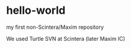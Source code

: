 # hello-world
my first non-Scintera/Maxim repository

We used Turtle SVN at Scintera (later Maxim IC)
